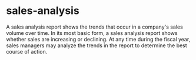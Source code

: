 # sales-analysis
A sales analysis report shows the trends that occur in a company's sales volume over time. In its most basic form, a sales analysis report shows whether sales are increasing or declining. At any time during the fiscal year, sales managers may analyze the trends in the report to determine the best course of action.
